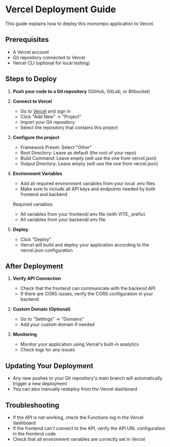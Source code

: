 # Vercel Deployment Guide

This guide explains how to deploy this monorepo application to Vercel.

## Prerequisites

- A Vercel account
- Git repository connected to Vercel
- Vercel CLI (optional for local testing)

## Steps to Deploy

1. **Push your code to a Git repository** (GitHub, GitLab, or Bitbucket)

2. **Connect to Vercel**
   - Go to [Vercel](https://vercel.com/) and sign in
   - Click "Add New" → "Project"
   - Import your Git repository
   - Select the repository that contains this project

3. **Configure the project**
   - Framework Preset: Select "Other"
   - Root Directory: Leave as default (the root of your repo)
   - Build Command: Leave empty (will use the one from vercel.json)
   - Output Directory: Leave empty (will use the one from vercel.json)

4. **Environment Variables**
   - Add all required environment variables from your local .env files
   - Make sure to include all API keys and endpoints needed by both frontend and backend
   
   Required variables:
   - All variables from your frontend/.env file (with VITE_ prefix)
   - All variables from your backend/.env file

5. **Deploy**
   - Click "Deploy"
   - Vercel will build and deploy your application according to the vercel.json configuration

## After Deployment

1. **Verify API Connection**
   - Check that the frontend can communicate with the backend API
   - If there are CORS issues, verify the CORS configuration in your backend

2. **Custom Domain (Optional)**
   - Go to "Settings" → "Domains"
   - Add your custom domain if needed

3. **Monitoring**
   - Monitor your application using Vercel's built-in analytics
   - Check logs for any issues

## Updating Your Deployment

- Any new pushes to your Git repository's main branch will automatically trigger a new deployment
- You can also manually redeploy from the Vercel dashboard

## Troubleshooting

- If the API is not working, check the Functions log in the Vercel dashboard
- If the frontend can't connect to the API, verify the API URL configuration in the frontend code
- Check that all environment variables are correctly set in Vercel 